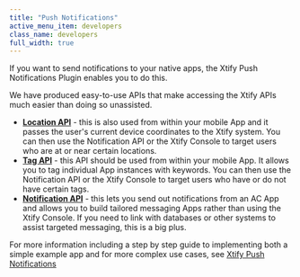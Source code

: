 ```yaml
---
title: "Push Notifications"
active_menu_item: developers
class_name: developers
full_width: true
---
```



If you want to send notifications to your native apps, the Xtify Push Notifications Plugin enables you to do this.

We have produced easy-to-use APIs that make accessing the Xtify APIs much easier than doing so unassisted.

 - [**Location API**](/developers/documentation/ac-mobile-build-phonegap/ac-mobile-build/ac-build-plugins/xtify-push-notifications/apis/xtify-location-api/) - this is also used from within your mobile App and it passes the user's current device coordinates to the Xtify system. You can then use the Notification API or the Xtify Console to target users who are at or near certain locations.
 - [**Tag API**](/developers/documentation/ac-mobile-build-phonegap/ac-mobile-build/ac-build-plugins/xtify-push-notifications/apis/xtify-tag-api/) - this API should be used from within your mobile App. It allows you to tag individual App instances with keywords. You can then use the Notification API or the Xtify Console to target users who have or do not have certain tags.
 - [**Notification API**](/developers/documentation/ac-mobile-build-phonegap/ac-mobile-build/ac-build-plugins/xtify-push-notifications/apis/xtify-notification-api/) - this lets you send out notifications from an AC App and allows you to build tailored messaging Apps rather than using the Xtify Console. If you need to link with databases or other systems to assist targeted messaging, this is a big plus.
 
 For more information including a step by step guide to implementing both a simple example app and for more complex use cases, see [Xtify Push Notifications](/developers/documentation/ac-mobile-build-phonegap/ac-mobile-build/ac-build-plugins/xtify-push-notifications/)
